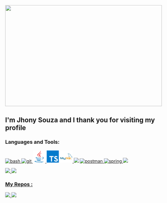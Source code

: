 <img width="100%" height="325" src="https://c.tenor.com/f4eKzaPOZUYAAAAM/rz-ds-project.gif"/>

<h2 align="left"> I'm Jhony Souza and I thank you for visiting my profile </h2>

<!--
**WarDog1000/WarDog1000** is a ✨ _special_ ✨ repository because its `README.md` (this file) appears on your GitHub profile.
https://c.tenor.com/mGgWY8RkgYMAAAAC/hello-world.gif
Here are some ideas to get you started:

<h2 align="left">About me:  </h1>

- 🔭 I’m currently working on ...
- 🌱 I’m currently learning ...
- 👯 I’m looking to collaborate on ...
- 🤔 I’m looking for help with ...
- 💬 Ask me about ...
- 📫 How to reach me: ...
- 😄 Pronouns: ...
- ⚡ Fun fact: ...

✨I’m currently working with **JavaScript and NodeJS**
    
✨I'm a bit of a **Linux** fan and a self-taught learner
    
✨Find me on [https://linkedin.com/in/melina-montes](https://www.linkedin.com/in/melina-montes/)
-->

<h3 align="left">Languages and Tools:</h3>
    
 <a href="https://www.gnu.org/software/bash/" target="_blank"> <img src="https://www.vectorlogo.zone/logos/gnu_bash/gnu_bash-icon.svg" alt="bash" width="40" height="40"/> </a> <a href="https://git-scm.com/" target="_blank"> <img src="https://www.vectorlogo.zone/logos/git-scm/git-scm-icon.svg" alt="git" width="40" height="40"/> </a> <a href="https://www.java.com" target="_blank"> <img src="https://raw.githubusercontent.com/devicons/devicon/master/icons/java/java-original.svg" alt="java" width="40" height="40"/> <a href="https://www.typescriptlang.org/" target="_blank"> <img src="https://raw.githubusercontent.com/devicons/devicon/master/icons/typescript/typescript-original.svg" alt="typescript" width="40" height="40"/></a> </a> <a href="https://www.mysql.com/" target="_blank"> <img src="https://raw.githubusercontent.com/devicons/devicon/master/icons/mysql/mysql-original-wordmark.svg" alt="mysql" width="40" height="40"/> <img src="https://img.icons8.com/color/48/000000/postgreesql.png"/></a> <a href="https://postman.com" target="_blank"> <img src="https://www.vectorlogo.zone/logos/getpostman/getpostman-icon.svg" alt="postman" width="40" height="40"/> </a> <a href="https://spring.io/" target="_blank"> <img src="https://www.vectorlogo.zone/logos/springio/springio-icon.svg" alt="spring" width="40" height="40"/> </a> <img src="https://img.icons8.com/color/48/000000/heroku.png"/></p>
 
 
  <p align="left">
  <a href="https://github.com/WarDog1000"><img width="400" src="https://github-readme-stats.vercel.app/api?username=WarDog1000&show_icons=true&theme=dracula">
  <a href="https://github.com/WarDog1000"><img width="400" src="https://github-readme-stats.vercel.app/api/top-langs/?username=WarDog1000&langs_count=10&layout=compact&theme=dracula">
  </p>
      

<h3 align="left">My Repos :</h3>
      
<p align="left">

<a href="https://github.com/WarDog1000/JHotelApp"><img width="400" src="https://github-readme-stats.vercel.app/api/pin/?username=WarDog1000&repo=JHotelApp&langs_count=5&theme=dracula">
<a href="https://github.com/WarDog1000/FreeCodeCamp-api"><img width="400" src="https://github-readme-stats.vercel.app/api/pin/?username=WarDog1000&repo=FreeCodeCamp&layout=compact&theme=dracula">
  </p>
